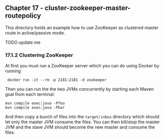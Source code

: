 Chapter 17 - cluster-zookeeper-master-routepolicy
-------------------------------------------------

This directory holds an example how to use ZooKeeper as clustered master route in active/passive mode.

TODO update me
### 17.1.2 Clustering ZooKeeper

At first you must run a ZooKeeper server which you can do using Docker by running

     docker run -it --rm -p 2181:2181 -d zookeeper

Then you can run the the two JVMs concurrently by starting each Maven goal from each terminal:

    mvn compile exec:java -Pfoo
    mvn compile exec:java -Pbar

And then copy a bunch of files into the `target/inbox` directory which should let only the master
JVM consume the files. You can then kill/stop the master JVM and the slave JVM should become the
new master and consume the files.


